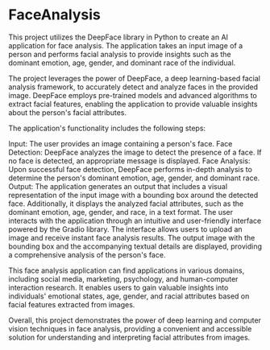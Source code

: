 # FaceAnalysis
This project utilizes the DeepFace library in Python to create an AI application for face analysis. The application takes an input image of a person and performs facial analysis to provide insights such as the dominant emotion, age, gender, and dominant race of the individual.

The project leverages the power of DeepFace, a deep learning-based facial analysis framework, to accurately detect and analyze faces in the provided image. DeepFace employs pre-trained models and advanced algorithms to extract facial features, enabling the application to provide valuable insights about the person's facial attributes.

The application's functionality includes the following steps:

Input: The user provides an image containing a person's face.
Face Detection: DeepFace analyzes the image to detect the presence of a face. If no face is detected, an appropriate message is displayed.
Face Analysis: Upon successful face detection, DeepFace performs in-depth analysis to determine the person's dominant emotion, age, gender, and dominant race.
Output: The application generates an output that includes a visual representation of the input image with a bounding box around the detected face. Additionally, it displays the analyzed facial attributes, such as the dominant emotion, age, gender, and race, in a text format.
The user interacts with the application through an intuitive and user-friendly interface powered by the Gradio library. The interface allows users to upload an image and receive instant face analysis results. The output image with the bounding box and the accompanying textual details are displayed, providing a comprehensive analysis of the person's face.

This face analysis application can find applications in various domains, including social media, marketing, psychology, and human-computer interaction research. It enables users to gain valuable insights into individuals' emotional states, age, gender, and racial attributes based on facial features extracted from images.

Overall, this project demonstrates the power of deep learning and computer vision techniques in face analysis, providing a convenient and accessible solution for understanding and interpreting facial attributes from images.
